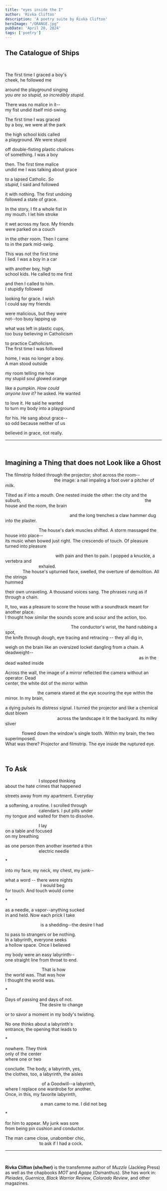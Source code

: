 ```yaml
---
title: "eyes inside the I"
author: 'Rivka Clifton'
description: 'A poetry suite by Rivka Clifton'
heroImage: "/ORANGE.jpg"
pubDate: 'April 20, 2024'
tags: ['poetry']
---
```


<h2>The Catalogue of Ships</h2>
</br>

The first time I graced a boy's  
cheek, he followed me  

around the playground singing  
*you are so stupid, so incredibly stupid.*  

There was no malice in it--  
my fist undid itself mid-swing.  

The first time I was graced  
by a boy, we were at the park  

the high school kids called  
a playground. We were stupid  

off double-fisting plastic chalices  
of something. I was a boy  

then. The first time malice  
undid me I was talking about grace  

to a lapsed Catholic. *So*  
*stupid*, I said and followed  

it with nothing. The first undoing  
followed a state of grace.  

In the story, I fit a whole fist in  
my mouth. I let him stroke  

it wet across my face. My friends  
were parked on a couch  

in the other room. Then I came  
to in the park mid-swig.  

This was not the first time  
I lied. I was a boy in a car  

with another boy, high  
school kids. He called to me first  

and then I called to him.  
I stupidly followed  

looking for grace. I wish  
I could say my friends  

were malicious, but they were  
not--too busy lapping up  

what was left in plastic cups,  
too busy believing in Catholicism  

to practice Catholicism.  
The first time I was followed  

home, I was no longer a boy.  
A man stood outside  

my room telling me how  
my stupid soul glowed orange  

like a pumpkin. *How could  
anyone love it?* he asked. He wanted  

to love it. He said he wanted  
to turn my body into a playground  

for his. He sang about grace--  
so odd because neither of us  

believed in grace, not really.


---
</br>


<h2>Imagining a Thing that does not Look like a Ghost</h2>

The filmstrip folded through the projector; shot across the room--  
&emsp; &emsp; &emsp; &emsp; &emsp; &emsp; &emsp; &emsp; &emsp;the image: a nail impaling a foot over a pitcher of milk.  

Tilted as if into a mouth. One nested inside the other: the city and the suburb,
&emsp; &emsp; &emsp; &emsp; &emsp; &emsp; &emsp; &emsp; &emsp; &emsp; &emsp; &emsp; &emsp; &emsp; &emsp; &emsp; &emsp; &emsp; &emsp; &emsp; &emsp; &emsp; the house and the room, the brain  

&emsp; &emsp; &emsp; &emsp; &emsp; &emsp; &emsp; &emsp; &emsp; &emsp;&emsp;&emsp; and the long trenches a claw hammer dug into the plaster.

&emsp; &emsp; &emsp; &emsp; &emsp; &emsp; The house's dark muscles shifted. A storm massaged the house into place--  
its music when bowed just right. The crescendo of touch. Of pleasure turned into pleasure  

&emsp; &emsp; &emsp; &emsp; &emsp; &emsp; &emsp; &emsp; &emsp; with pain and then to pain. I popped a knuckle, a vertebra and  
&emsp; &emsp; &emsp; &emsp; &emsp; &emsp; exhaled.  
&emsp;&emsp;&emsp;&emsp;The house's upturned face, swelled, the overture of demolition. All the strings  
hummed  

their own unraveling. A thousand voices sang. The phrases rung as if through a chain.  

It, too, was a pleasure to score the house with a soundtrack meant for another place.  
I thought how similar the sounds score and scour and the action, too.  

&emsp; &emsp; &emsp; &emsp; &emsp; &emsp; &emsp; &emsp; &emsp;&emsp; &emsp; &emsp; The conductor's wrist, the hand rubbing a spot,  
the knife through dough, eye tracing and retracing -- they all dig in,  

weigh on the brain like an oversized locket dangling from a chain. A deadweight--  
&emsp; &emsp; &emsp; &emsp; &emsp; &emsp; &emsp; &emsp; &emsp; &emsp; &emsp; &emsp; &emsp; &emsp; &emsp; &emsp; &emsp; &emsp; &emsp; &emsp; &emsp; &emsp; &emsp; &emsp; as in the dead waited inside  

Across the wall, the image of a mirror reflected the camera without an operator. Dead  
center, the white dot of the mirror within  

&emsp; &emsp; &emsp; &emsp; &emsp; &emsp;the camera stared at the eye scouring the eye within the mirror. In my brain,  

a dying pulses its distress signal. I turned the projector and like a chemical dust blown  
&emsp; &emsp; &emsp; &emsp; &emsp; &emsp; &emsp; &emsp;&emsp;&emsp;across the landscape it lit the backyard. Its milky sliver  

&emsp; &emsp; &emsp; flowed down the window's single tooth. Within my brain, the two superimposed.  
What was there? Projector and filmstrip. The eye inside the ruptured eye.  

</br>


<h2>To Ask</h2>

&emsp; &emsp; &emsp; &emsp; &emsp; &emsp; I stopped thinking  
about the hate crimes that happened  

streets away from my apartment. Everyday  

a softening, a routine. I scrolled through  
&emsp; &emsp; &emsp; &emsp; &emsp; &emsp; calendars. I put pills under  
my tongue and waited for them to dissolve.  

&emsp; &emsp; &emsp; &emsp; &emsp; &emsp; I lay  
on a table and focused  
on my breathing  

as one person then another inserted a thin  
&emsp; &emsp; &emsp; &emsp; &emsp; &emsp; electric needle  

\*  

into my face, my neck, my chest, my junk--  

what a word -- there were nights  
&emsp; &emsp; &emsp; &emsp; &emsp;&emsp;&emsp;I would beg  
for touch. And touch would come  

\*  

as a needle, a vapor--anything sucked  
in and held. Now each prick I take  

&emsp; &emsp; &emsp; &emsp; &emsp;&emsp;&emsp;is a shedding--the desire I had  

to pass to strangers or be nothing.  
In a labyrinth, everyone seeks  
a hollow space. Once I believed  

my body were an easy labyrinth--  
one straight line from throat to end.

&emsp; &emsp; &emsp; &emsp;&emsp;&emsp; &emsp; That is how  
the world was. That was how  
I thought the world was.  

\*  

Days of passing and days of not.  
&emsp; &emsp; &emsp; &emsp;&emsp;&emsp;&emsp;The desire to change  

or to savor a moment in my body's twisting.  

No one thinks about a labyrinth's  
entrance, the opening that leads to  

\*  

nowhere. They think  
only of the center  
where one or two  

conclude. The body, a labyrinth, yes,  
the clothes, too, a labyrinth, the aisles  

&emsp; &emsp; &emsp; &emsp;&emsp;&emsp; &emsp; of a Goodwill--a labyrinth,   
where I replace one wardrobe for another.  
Once, in this, my favorite labyrinth,  

&emsp; &emsp; &emsp; &emsp;&emsp;&emsp; &emsp;a man came to me. I did not beg  

\*  

for him to appear. My junk was sore  
from being pin cushion and conductor.  

The man came close, unabomber chic,  
&emsp; &emsp; &emsp; &emsp;&emsp;&emsp;&emsp;to ask if I had a cock.
</br>



---

</br>

<strong>Rivka Clifton (she/her)</strong> is the transfemme author of <i>Muzzle</i> (Jackleg Press) as well as the chapbooks <i>MOT</i> and <i>Agape</i> (Osmanthus). She has work in: <i>Pleiades</i>, <i>Guernica</i>, <i>Black Warrior Review</i>, <i>Colorado Review</i>, and other magazines.

